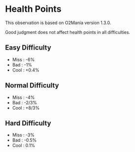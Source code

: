 

Health Points
=============

This observation is based on O2Mania version 1.3.0.

Good judgment does not affect health points in all difficulties.

Easy Difficulty
---------------

* Miss : -6%
* Bad : -1%
* Cool : +0.4%

Normal Difficulty
-----------------

* Miss : -4%
* Bad : -2/3%
* Cool : +8/3%

Hard Difficulty
---------------

* Miss : -3%
* Bad : -0.5%
* Cool : 0.1%
